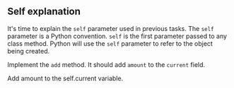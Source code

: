 ## Self explanation

It's time to explain the `self` parameter used in previous tasks. The `self` parameter is a Python convention. 
`self` is the first parameter passed to any class method. Python will use the `self` parameter to refer to 
the object being created.  
  
Implement the `add` method. It should add `amount` to the `current` field.  

<div class='hint'>Add amount to the self.current variable.</div>
